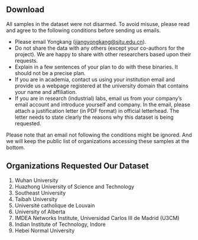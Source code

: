 ## Download

All samples in the dataset were not disarmed. To avoid misuse, please read and agree to the following conditions before sending us emails.

- Please email Yongkang (jiangyongkang@sjtu.edu.cn).
- Do not share the data with any others (except your co-authors for the project). We are happy to share with other researchers based upon their requests.
- Explain in a few sentences of your plan to do with these binaries. It should not be a precise plan.
- If you are in academia, contact us using your institution email and provide us a webpage registered at the university domain that contains your name and affiliation.
- If you are in research (industrial) labs, email us from your company’s email account and introduce yourself and company. In the email, please attach a justification letter (in PDF format) in official letterhead. The letter needs to state clearly the reasons why this dataset is being requested.

Please note that an email not following the conditions might be ignored. And we will keep the public list of organizations accessing these samples at the bottom.


## Organizations Requested Our Dataset

1. Wuhan University
2. Huazhong University of Science and Technology
3. Southeast University
4. Taibah University
5. Université catholique de Louvain
6. University of Alberta
7. IMDEA Networks Institute, Universidad Carlos III de Madrid (U3CM)
8. Indian Institute of Technology, Indore
9. Hebei Normal University
